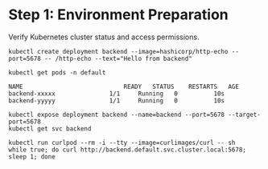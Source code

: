 # Step 1: Environment Preparation

Verify Kubernetes cluster status and access permissions.

```
kubectl create deployment backend --image=hashicorp/http-echo --port=5678 -- /http-echo --text="Hello from backend"
```

```
kubectl get pods -n default
```

```
NAME                            READY   STATUS    RESTARTS   AGE
backend-xxxxx               1/1     Running   0          10s
backend-yyyyy               1/1     Running   0          10s
```

```
kubectl expose deployment backend --name=backend --port=5678 --target-port=5678
kubectl get svc backend
```

```
kubectl run curlpod --rm -i --tty --image=curlimages/curl -- sh
while true; do curl http://backend.default.svc.cluster.local:5678; sleep 1; done
```